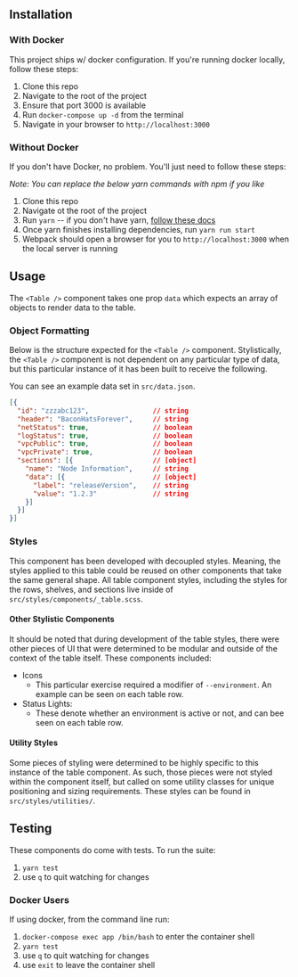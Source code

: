 ## Installation

### With Docker

This project ships w/ docker configuration. If you're running docker locally, follow these steps:

1. Clone this repo
2. Navigate to the root of the project
3. Ensure that port 3000 is available
4. Run `docker-compose up -d` from the terminal
5. Navigate in your browser to `http://localhost:3000`

### Without Docker

If you don't have Docker, no problem. You'll just need to follow these steps:

_Note: You can replace the below yarn commands with npm if you like_

1. Clone this repo
2. Navigate ot the root of the project
3. Run `yarn` -- if you don't have yarn, [follow these docs](https://yarnpkg.com/en/docs/install)
4. Once yarn finishes installing dependencies, run `yarn run start`
5. Webpack should open a browser for you to `http://localhost:3000` when the local server is running

## Usage

The `<Table />` component takes one prop `data` which expects an array of objects to render data to the table.

### Object Formatting

Below is the structure expected for the `<Table />` component. Stylistically, the `<Table />` component is not dependent on any particular type of data, but this particular instance of it has been built to receive the following.

You can see an example data set in `src/data.json`.

```json
[{
  "id": "zzzabc123",                // string
  "header": "BaconHatsForever",     // string
  "netStatus": true,                // boolean
  "logStatus": true,                // boolean
  "vpcPublic": true,                // boolean
  "vpcPrivate": true,               // boolean
  "sections": [{                    // [object]
    "name": "Node Information",     // string
    "data": [{                      // [object]
      "label": "releaseVersion",    // string
      "value": "1.2.3"              // string
    }]
  }]
}]
```

### Styles

This component has been developed with decoupled styles. Meaning, the styles applied to this table could be reused on other components that take the same general shape. All table component styles, including the styles for the rows, shelves, and sections live inside of `src/styles/components/_table.scss`.

#### Other Stylistic Components

It should be noted that during development of the table styles, there were other pieces of UI that were determined to be modular and outside of the context of the table itself. These components included:

- Icons
  - This particular exercise required a modifier of `--environment`. An example can be seen on each table row.
- Status Lights: 
  - These denote whether an environment is active or not, and can bee seen on each table row.

#### Utility Styles

Some pieces of styling were determined to be highly specific to this instance of the table component. As such, those pieces were not styled within the component itself, but called on some utility classes for unique positioning and sizing requirements. These styles can be found in `src/styles/utilities/`.

## Testing

These components do come with tests. To run the suite:

1. `yarn test`
2. use `q` to quit watching for changes

### Docker Users

If using docker, from the command line run:

1. `docker-compose exec app /bin/bash` to enter the container shell
2. `yarn test`
3. use `q` to quit watching for changes
3. use `exit` to leave the container shell





